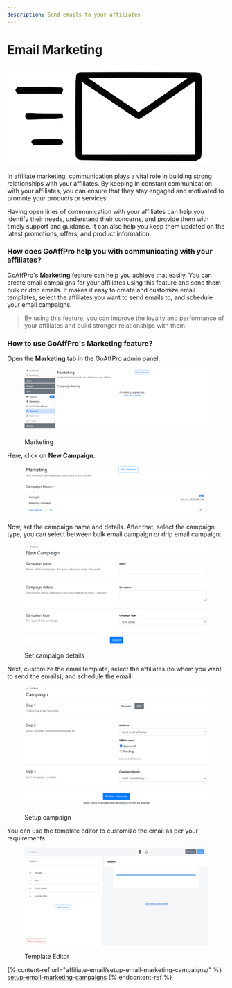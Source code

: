 ```yaml
---
description: Send emails to your affiliates
---
```


# Email Marketing

![](<.gitbook/assets/Untitled (9).png>)

In affiliate marketing, communication plays a vital role in building strong relationships with your affiliates. By keeping in constant communication with your affiliates, you can ensure that they stay engaged and motivated to promote your products or services.

Having open lines of communication with your affiliates can help you identify their needs, understand their concerns, and provide them with timely support and guidance. It can also help you keep them updated on the latest promotions, offers, and product information.

### How does GoAffPro help you with communicating with your affiliates?&#x20;

GoAffPro's **Marketing** feature can help you achieve that easily. You can create email campaigns for your affiliates using this feature and send them bulk or drip emails. It makes it easy to create and customize email templates, select the affiliates you want to send emails to, and schedule your email campaigns.&#x20;

> By using this feature, you can improve the loyalty and performance of your affiliates and build stronger relationships with them.

### How to use GoAffPro's Marketing feature?

Open the **Marketing** tab in the GoAffPro admin panel.

<figure><img src=".gitbook/assets/image (3438).png" alt=""><figcaption><p>Marketing</p></figcaption></figure>

Here, click on **New Campaign.**

<figure><img src=".gitbook/assets/image (461).png" alt=""><figcaption></figcaption></figure>

Now, set the campaign name and details. After that, select the campaign type, you can select between bulk email campaign or drip email campaign.

<figure><img src=".gitbook/assets/image (2730).png" alt=""><figcaption><p>Set campaign details</p></figcaption></figure>

Next, customize the email template, select the affiliates (to whom you want to send the emails), and schedule the email.&#x20;

<figure><img src=".gitbook/assets/image (1961).png" alt=""><figcaption><p>Setup campaign</p></figcaption></figure>

You can use the template editor to customize the email as per your requirements.&#x20;

<figure><img src=".gitbook/assets/image (1470).png" alt=""><figcaption><p>Template Editor</p></figcaption></figure>

{% content-ref url="affiliate-email/setup-email-marketing-campaigns/" %}
[setup-email-marketing-campaigns](affiliate-email/setup-email-marketing-campaigns/)
{% endcontent-ref %}
